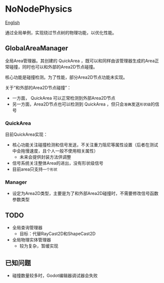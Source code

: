 # NoNodePhysics

[English](README_EN.md)

通过全局单例，实现绕过节点树的物理功能，以优化性能。

## GlobalAreaManager
全局Area管理器。其创建的 QuickArea ，既可以和同样由该管理器生成的Area正常碰撞，同时也可以和外部的Area2D节点碰撞。

核心功能是碰撞检测。为了性能，部分Area2D节点功能未实现。

关于“和外部的Area2D节点碰撞”：
- 一方面， QuickArea 可以正常检测到外部Area2D节点
- 另一方面，Area2D节点也可以检测到 QuickArea ，但只会`准确`发送`形状级`的信号

### QuickArea
目前QuickArea实现：
- 核心功能关注碰撞检测和信号发送，不关注重力阻尼等属性设置（后者在测试中会拖慢速度，且个人一般不使用相关属性）
	- 未来会提供封装方法供调整
- 信号系统关注整体Area的进出，没有形状级信号
- 目前area只支持`一个形状`

### Manager

- 设定为Area2D类型，主要是为了和外部Area2D碰撞时，不需要修改信号函数参数类型

## TODO
- 全局查询管理器
	- 目标：代替RayCast2D和ShapeCast2D
- 全局物理实体管理器
	- 较为复杂，暂缓实现

## 已知问题
- 碰撞数量较多时，Godot编辑器调试器会失败
